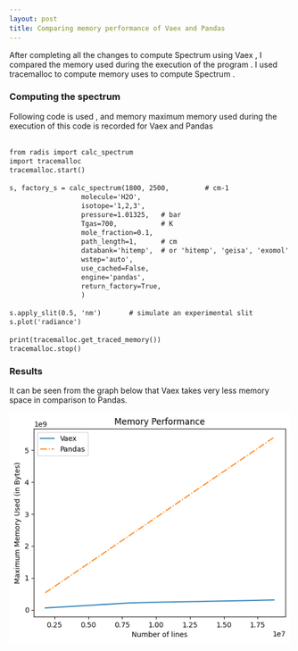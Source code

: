 ```yaml
---
layout: post
title: Comparing memory performance of Vaex and Pandas 
---
```



After completing all the changes to compute Spectrum using Vaex , I compared the memory used during the execution of the program . I used tracemalloc to compute memory uses to compute Spectrum .

### Computing the spectrum
Following code is used , and memory maximum memory used during the execution of this code is recorded for Vaex and Pandas

```

from radis import calc_spectrum
import tracemalloc
tracemalloc.start()

s, factory_s = calc_spectrum(1800, 2500,         # cm-1
                  molecule='H2O',
                  isotope='1,2,3',
                  pressure=1.01325,   # bar
                  Tgas=700,           # K
                  mole_fraction=0.1,
                  path_length=1,      # cm
                  databank='hitemp',  # or 'hitemp', 'geisa', 'exomol'
                  wstep='auto',
                  use_cached=False,
                  engine='pandas',
                  return_factory=True,
                  )

s.apply_slit(0.5, 'nm')       # simulate an experimental slit
s.plot('radiance')

print(tracemalloc.get_traced_memory())
tracemalloc.stop()

```


### Results
  
It can be seen from the graph below that Vaex takes very less memory space in comparison to Pandas.

![Vaex Comparison](../images/vaexcomparison.png)